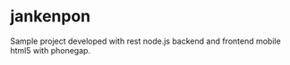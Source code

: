 jankenpon
=========

Sample project developed with rest node.js backend and frontend mobile html5 with phonegap.
